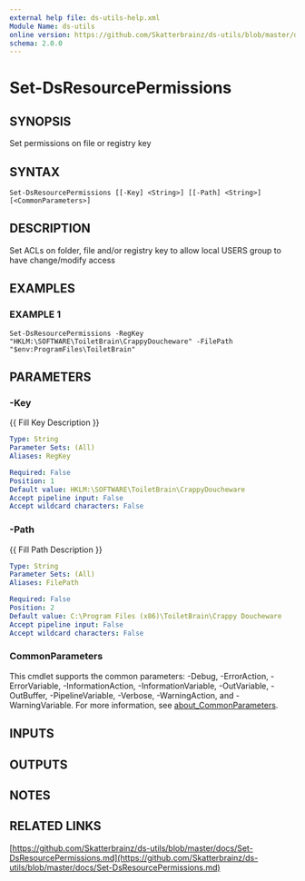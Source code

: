 ```yaml
---
external help file: ds-utils-help.xml
Module Name: ds-utils
online version: https://github.com/Skatterbrainz/ds-utils/blob/master/docs/Set-DsResourcePermissions.md
schema: 2.0.0
---
```


# Set-DsResourcePermissions

## SYNOPSIS
Set permissions on file or registry key

## SYNTAX

```
Set-DsResourcePermissions [[-Key] <String>] [[-Path] <String>] [<CommonParameters>]
```

## DESCRIPTION
Set ACLs on folder, file and/or registry key to allow local USERS group
to have change/modify access

## EXAMPLES

### EXAMPLE 1
```
Set-DsResourcePermissions -RegKey "HKLM:\SOFTWARE\ToiletBrain\CrappyDoucheware" -FilePath "$env:ProgramFiles\ToiletBrain"
```

## PARAMETERS

### -Key
{{ Fill Key Description }}

```yaml
Type: String
Parameter Sets: (All)
Aliases: RegKey

Required: False
Position: 1
Default value: HKLM:\SOFTWARE\ToiletBrain\CrappyDoucheware
Accept pipeline input: False
Accept wildcard characters: False
```

### -Path
{{ Fill Path Description }}

```yaml
Type: String
Parameter Sets: (All)
Aliases: FilePath

Required: False
Position: 2
Default value: C:\Program Files (x86)\ToiletBrain\Crappy Doucheware
Accept pipeline input: False
Accept wildcard characters: False
```

### CommonParameters
This cmdlet supports the common parameters: -Debug, -ErrorAction, -ErrorVariable, -InformationAction, -InformationVariable, -OutVariable, -OutBuffer, -PipelineVariable, -Verbose, -WarningAction, and -WarningVariable. For more information, see [about_CommonParameters](http://go.microsoft.com/fwlink/?LinkID=113216).

## INPUTS

## OUTPUTS

## NOTES

## RELATED LINKS

[https://github.com/Skatterbrainz/ds-utils/blob/master/docs/Set-DsResourcePermissions.md](https://github.com/Skatterbrainz/ds-utils/blob/master/docs/Set-DsResourcePermissions.md)

